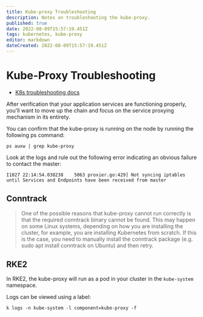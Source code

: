 ```yaml
---
title: Kube-proxy Troubleshooting
description: Notes on troubleshooting the kube-proxy.
published: true
date: 2022-08-09T15:57:19.451Z
tags: kubernetes, kube-proxy
editor: markdown
dateCreated: 2022-08-09T15:57:19.451Z
---
```


# Kube-Proxy Troubleshooting

- [K8s troubleshooting docs](https://kubernetes.io/docs/tasks/debug/debug-application/debug-service/#is-the-kube-proxy-working)

After verification that your application services are functioning properly, you'll want to move up the chain and focus on the service proxying mechanism in its entirety. 

You can confirm that the kube-proxy is running on the node by running the following ps command: 

```
ps auxw | grep kube-proxy
```

Look at the logs and rule out the following error indicating an obvious failure to contact the master: 

```
I1027 22:14:54.038238    5063 proxier.go:429] Not syncing iptables until Services and Endpoints have been received from master
```

## Conntrack

> One of the possible reasons that kube-proxy cannot run correctly is that the required conntrack binary cannot be found. This may happen on some Linux systems, depending on how you are installing the cluster, for example, you are installing Kubernetes from scratch. If this is the case, you need to manually install the conntrack package (e.g. sudo apt install conntrack on Ubuntu) and then retry.


## RKE2 

In RKE2, the kube-proxy will run as a pod in your cluster in the `kube-system` namespace.

Logs can be viewed using a label: 

```
k logs -n kube-system -l component=kube-proxy -f
```

